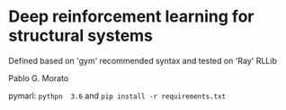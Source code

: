 # Deep reinforcement learning for structural systems
Defined based on 'gym' recommended syntax and tested on 'Ray' RLLib

Pablo G. Morato

pymarl:
`pythpn  3.6`
and
`pip install -r requirements.txt` 